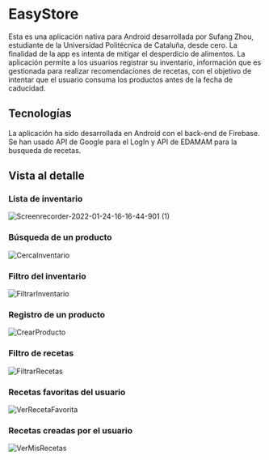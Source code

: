# EasyStore
Esta es una aplicación nativa para Android desarrollada por Sufang Zhou, estudiante de la Universidad Politécnica de Cataluña, desde cero. 
La finalidad de la app es intenta de mitigar el desperdicio de alimentos. La aplicación permite a los usuarios registrar su inventario, información que es gestionada para realizar recomendaciones de recetas, con el objetivo de intentar que el usuario consuma los productos antes de la fecha de caducidad.

## Tecnologías
La aplicación ha sido desarrollada en Android con el back-end de Firebase. Se han usado API de Google para el LogIn y API de EDAMAM para la busqueda de recetas.

## Vista al detalle
### Lista de inventario
![Screenrecorder-2022-01-24-16-16-44-901 (1)](https://user-images.githubusercontent.com/64744109/152820819-fedeb9d2-e856-431c-9955-5a21e3b0e5a6.gif)

### Búsqueda de un producto
![CercaInventario](https://user-images.githubusercontent.com/64744109/152826124-6829ec7d-f998-4575-9e94-a3cd5f753c51.gif)

### Filtro del inventario
![FiltrarInventario](https://user-images.githubusercontent.com/64744109/152826177-2f833e7d-528a-415b-9dda-2f631807740d.gif)

### Registro de un producto
![CrearProducto](https://user-images.githubusercontent.com/64744109/152826563-66c67b79-9c43-491e-b9ef-20f5bb4f8622.gif)

### Filtro de recetas
![FiltrarRecetas](https://user-images.githubusercontent.com/64744109/152840715-4bc803bf-3b34-4544-97c1-5c39ca8ae79f.gif)

### Recetas favoritas del usuario
![VerRecetaFavorita](https://user-images.githubusercontent.com/64744109/152841026-3ff1dc4c-8e20-4e31-ab46-abf2d9557677.gif)

### Recetas creadas por el usuario
![VerMisRecetas](https://user-images.githubusercontent.com/64744109/152841067-4d1ff3c9-209c-4a54-835d-5af684d65205.gif)
